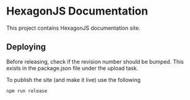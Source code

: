 HexagonJS Documentation
=======================

This project contains HexagonJS documentation site.

Deploying
---------

Before releasing, check if the revision number should be bumped. This exists in the package.json file under the upload task.

To publish the site (and make it live) use the following

    npm run release